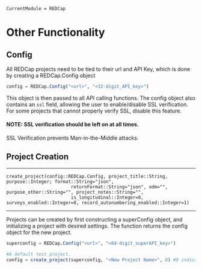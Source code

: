 ```@meta
CurrentModule = REDCap
```
# Other Functionality

## Config

All REDCap projects need to be tied to their url and API Key, which is done by creating a REDCap.Config object
```julia
config = REDCap.Config("<url>", "<32-digit_API_key>")
```
This object is then passed to all API calling functions. The config object also contains an `ssl` field, allowing the user to enable/disable SSL verification. For some projects that cannot properly verify SSL, disable this feature. 

#### NOTE: SSL verification should be left on at all times.
SSL Verification prevents Man-in-the-Middle attacks.

## Project Creation
___
```@docs
create_project(config::REDCap.Config, project_title::String, purpose::Integer; format::String="json",
						returnFormat::String="json", odm="", purpose_other::String="", project_notes::String="", 
						is_longitudinal::Integer=0, surveys_enabled::Integer=0, record_autonumbering_enabled::Integer=1)
```
___

Projects can be created by first constructing a superConfig object, and initializing a project with desired settings. The function returns the config object for the new project.

```julia
superconfig = REDCap.Config("<url>", "<64-digit_superAPI_key>")

#A default test project.
config = create_project(superconfig, "<New Project Name>", 0) #0 indicates a test project
```